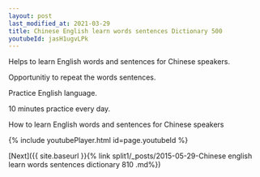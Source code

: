 ```yaml
---
layout: post
last_modified_at: 2021-03-29
title: Chinese English learn words sentences Dictionary 500 
youtubeId: jasH1ugvLPk
---
```

 
 
Helps to learn English words and sentences for Chinese speakers.

Opportunitiy to repeat the words sentences. 

Practice English language. 
 
10 minutes practice every day. 
 
How to learn English words and sentences for Chinese speakers 
 
{% include youtubePlayer.html id=page.youtubeId %}
 
 
[Next]({{ site.baseurl }}{% link  split1/_posts/2015-05-29-Chinese english learn words sentences dictionary 810 .md%})
 
